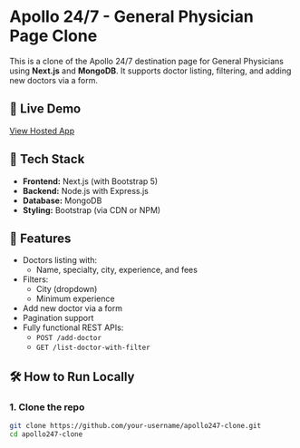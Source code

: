 # Apollo 24/7 - General Physician Page Clone

This is a clone of the Apollo 24/7 destination page for General Physicians using **Next.js** and **MongoDB**. It supports doctor listing, filtering, and adding new doctors via a form.

## 🔗 Live Demo

[View Hosted App](https://your-hosted-link-here.com)

## 🧰 Tech Stack

- **Frontend:** Next.js (with Bootstrap 5)
- **Backend:** Node.js with Express.js
- **Database:** MongoDB
- **Styling:** Bootstrap (via CDN or NPM)

## 🚀 Features

- Doctors listing with:
  - Name, specialty, city, experience, and fees
- Filters:
  - City (dropdown)
  - Minimum experience
- Add new doctor via a form
- Pagination support
- Fully functional REST APIs:
  - `POST /add-doctor`
  - `GET /list-doctor-with-filter`

## 🛠️ How to Run Locally

### 1. Clone the repo

```bash
git clone https://github.com/your-username/apollo247-clone.git
cd apollo247-clone
